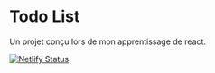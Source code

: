 # Todo List
Un projet conçu lors de mon apprentissage de react.

[![Netlify Status](https://api.netlify.com/api/v1/badges/81e48d52-4d98-4fc9-a9a2-941d53a4fa00/deploy-status)](https://app.netlify.com/sites/todo-list-ygr/deploys)
